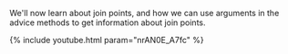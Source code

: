 ---
---

We'll now learn about join points, and how we can use arguments in the advice methods to get information about join points.

{% include youtube.html param="nrAN0E_A7fc" %}